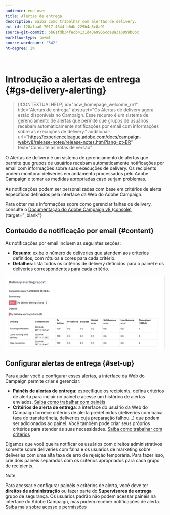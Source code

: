 ```yaml
---
audience: end-user
title: Alertas de entrega
description: Saiba como trabalhar com alertas de delivery.
exl-id: 120afaa0-7017-4644-b6db-229b4a5c8a91
source-git-commit: bb61fdb34fecb4131d4069965cda8a3a5099b6bc
workflow-type: tm+mt
source-wordcount: '342'
ht-degree: 2%

---
```


# Introdução a alertas de entrega {#gs-delivery-alerting}


>[!CONTEXTUALHELP]
>id="acw_homepage_welcome_rn1"
>title="Alertas de entrega"
>abstract="Os Alertas de delivery agora estão disponíveis no Campaign. Esse recurso é um sistema de gerenciamento de alertas que permite que grupos de usuários recebam automaticamente notificações por email com informações sobre as execuções de delivery."
>additional-url="https://experienceleague.adobe.com/docs/campaign-web/v8/release-notes/release-notes.html?lang=pt-BR" text="Consulte as notas de versão"

O Alertas de delivery é um sistema de gerenciamento de alertas que permite que grupos de usuários recebam automaticamente notificações por email com informações sobre suas execuções de delivery. Os recipients podem monitorar deliveries em andamento processados pelo Adobe Campaign e tomar as medidas apropriadas caso surjam problemas.

As notificações podem ser personalizadas com base em critérios de alerta específicos definidos pela interface da Web do Adobe Campaign.

Para obter mais informações sobre como gerenciar falhas de delivery, consulte o [Documentação do Adobe Campaign v8 (console)](https://experienceleague.adobe.com/en/docs/campaign/campaign-v8/send/failures/delivery-failures#send){target="_blank"}

## Conteúdo de notificação por email {#content}

As notificações por email incluem as seguintes seções:

* **Resumo**: exibe o número de deliveries que atendem aos critérios definidos, com rótulos e cores para cada critério.
* **Detalhes**: lista todos os critérios de delivery definidos para o painel e os deliveries correspondentes para cada critério.

![](assets/alerting-email.png)

## Configurar alertas de entrega {#set-up}

Para ajudar você a configurar esses alertas, a interface da Web do Campaign permite criar e gerenciar:

* **Painéis de alertas de entrega**: especifique os recipients, defina critérios de alerta para incluir no painel e acesse um histórico de alertas enviados. [Saiba como trabalhar com painéis](../msg/delivery-alerting-dashboards.md)
* **Critérios de alerta de entrega**: a interface do usuário da Web do Campaign fornece critérios de alerta predefinidos (deliveries com baixa taxa de transferência, deliveries cuja preparação falhou...) que podem ser adicionados ao painel. Você também pode criar seus próprios critérios para atender às suas necessidades. [Saiba como trabalhar com critérios](../msg/delivery-alerting-criteria.md)

Digamos que você queira notificar os usuários com direitos administrativos somente sobre deliveries com falha e os usuários de marketing sobre deliveries com uma alta taxa de erro de rejeição temporária. Para fazer isso, crie dois painéis separados com os critérios apropriados para cada grupo de recipients.

>[!NOTE]
>
>Para acessar e configurar painéis e critérios de alerta, você deve ter **direitos de administração** ou fazer parte do **Supervisores de entrega** grupo de segurança. Os usuários padrão não podem acessar painéis na interface do Adobe Campaign, mas podem receber notificações de alerta. [Saiba mais sobre acesso e permissões](../get-started/permissions.md)
